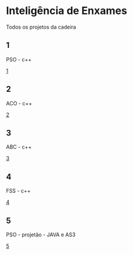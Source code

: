 # Inteligência de Enxames
Todos os projetos da cadeira

## 1
PSO - c++

[1](https://github.com/iagows/Intelig-ncia-de-Enxames/tree/master/entrega_1)

## 2
ACO - c++

[2](https://github.com/iagows/Intelig-ncia-de-Enxames/tree/master/entrega_2)

## 3
ABC - c++

[3](https://github.com/iagows/Intelig-ncia-de-Enxames/tree/master/entrega_3)

## 4
FSS - c++

[4](https://github.com/iagows/Intelig-ncia-de-Enxames/tree/master/entrega_4)

## 5
PSO - projetão - JAVA e AS3

[5](https://github.com/iagows/Intelig-ncia-de-Enxames/tree/master/entrega_5)
